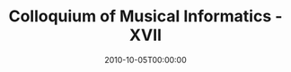 ---
acronym: XVII CIM
date: '2010-10-05T00:00:00'
ext_url: http://www.aimi-musica.org/node/1185
location: Torino and Cuneo, Piemonte, Italy
submission_date: '2010-06-30T00:00:00'
title: Colloquium of Musical Informatics - XVII
---